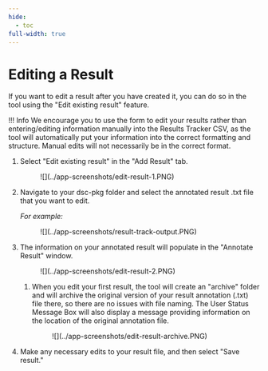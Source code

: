 ```yaml
---
hide:
  - toc
full-width: true
---
```


# Editing a Result

If you want to edit a result after you have created it, you can do so in the tool using the "Edit existing result" feature. 

!!! Info
    We encourage you to use the form to edit your results rather than entering/editing information manually into the Results Tracker CSV, as the tool will automatically put your information into the correct formatting and structure. Manual edits will not necessarily be in the correct format.

1. Select "Edit existing result" in the "Add Result" tab.

    <figure markdown>
        ![](../app-screenshots/edit-result-1.PNG)
        <figcaption></figcaption>
    </figure>

2. Navigate to your dsc-pkg folder and select the annotated result .txt file that you want to edit.

    *For example:*

    <figure markdown>
        ![](../app-screenshots/result-track-output.PNG)
        <figcaption></figcaption>
    </figure>

3. The information on your annotated result will populate in the "Annotate Result" window.

    <figure markdown>
        ![](../app-screenshots/edit-result-2.PNG)
        <figcaption></figcaption>
    </figure>

    1. When you edit your first result, the tool will create an "archive" folder and will archive the original version of your result annotation (.txt) file there, so there are no issues with file naming. The User Status Message Box will also display a message providing information on the location of the original annotation file.

        <figure markdown>
            ![](../app-screenshots/edit-result-archive.PNG)
            <figcaption></figcaption>
        </figure>
        

4. Make any necessary edits to your result file, and then select "Save result."
